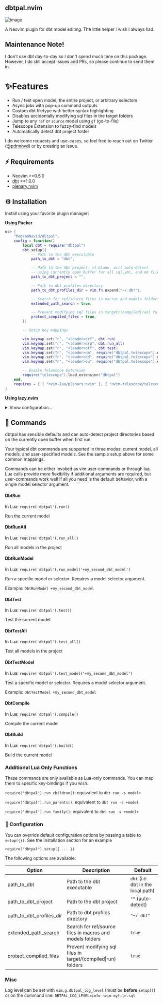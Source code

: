 ## dbtpal.nvim

![image](https://raw.githubusercontent.com/PedramNavid/dbtpal/main/assets/dbt%20model%20run.gif)

A Neovim plugin for dbt model editing. The little helper I wish I always had.

## Maintenance Note!

I don't use dbt day-to-day so I don't spend much time on this package. 
However, I do still accept issues and PRs, so please continue to send them in. 


# ✨Features

- Run / test open model, the entire project, or arbitrary selectors
- Async jobs with pop-up command outputs
- Custom dbt filetype with better syntax highlighting
- Disables accidentally modifying sql files in the target folders
- Jump to any `ref` or `source` model using `gf` (go-to-file)
- Telescope Extension to fuzzy-find models
- Automatically detect dbt project folder

I do welcome requests and use-cases, so feel free to reach out
on Twitter ([@pdrmnvd](https://twitter.com/pdrmnvd)) or by creating an issue.

## ⚡️ Requirements

- Neovim >=0.5.0
- [dbt](https://docs.getdbt.com/dbt-cli/installation) >=1.0.0
- [plenary.nvim](https://github.com/nvim-lua/plenary.nvim)

## ⚙ Installation

Install using your favorite plugin manager:

**Using Packer**

```lua
use {
    "PedramNavid/dbtpal",
    config = function()
        local dbt = require("dbtpal")
        dbt.setup({
            -- Path to the dbt executable
            path_to_dbt = "dbt",

            -- Path to the dbt project, if blank, will auto-detect
            -- using currently open buffer for all sql,yml, and md files
            path_to_dbt_project = "",

            -- Path to dbt profiles directory
            path_to_dbt_profiles_dir = vim.fn.expand("~/.dbt"),

            -- Search for ref/source files in macros and models folders
            extended_path_search = true,

            -- Prevent modifying sql files in target/(compiled|run) folders
            protect_compiled_files = true,
        })

        -- Setup key mappings

        vim.keymap.set("n", "<leader>drf", dbt.run)
        vim.keymap.set("n", "<leader>drp", dbt.run_all)
        vim.keymap.set("n", "<leader>dtf", dbt.test)
        vim.keymap.set("n", "<leader>dm", require("dbtpal.telescope").dbt_picker)
        vim.keymap.set("n", "<leader>dd", require("dbtpal.telescope").dbt_picker_upstream)
        vim.keymap.set("n", "<leader>du", require("dbtpal.telescope").dbt_picker_downstream)

        -- Enable Telescope Extension
        require("telescope").load_extension("dbtpal")
    end,
    requires = { { "nvim-lua/plenary.nvim" }, { "nvim-telescope/telescope.nvim" } },
}
```

**Using lazy.nvim**

<details>
<summary>Show configuration...</summary>

```lua
{
    "PedramNavid/dbtpal",
    dependencies = {
        "nvim-lua/plenary.nvim",
        "nvim-telescope/telescope.nvim",
    },
    ft = {
        "sql",
        "md",
        "yaml",
    },
    keys = {
        { "<leader>drf", "<cmd>DbtRun<cr>" },
        { "<leader>drp", "<cmd>DbtRunAll<cr>" },
        { "<leader>dtf", "<cmd>DbtTest<cr>" },
        { "<leader>dm", "<cmd>lua require('dbtpal.telescope').dbt_picker()<cr>" },
        { "<leader>du", "<cmd>lua require('dbtpal.telescope').dbt_picker_upstream()<cr>" },
        { "<leader>dd", "<cmd>lua require('dbtpal.telescope').dbt_picker_downstream()<cr>" },
    },
    config = function()
        require("dbtpal").setup({
            path_to_dbt = "dbt",
            path_to_dbt_project = "",
            path_to_dbt_profiles_dir = vim.fn.expand("~/.dbt"),
            extended_path_search = true,
            protect_compiled_files = true,
        })
        require("telescope").load_extension("dbtpal")
    end,
}
```
</details>

## 🙈 Commands

dbtpal has sensible defaults and can auto-detect project directories based
on the currently open buffer when first run.


Your typical dbt commands are supported in three modes: current model, all models,
and user-specified models. See the sample setup above for some common mappings.

Commands can be either invoked as vim user-commands or through lua. Lua calls
provide more flexibility if additional arguments are required, but user-commands
work well if all you need is the default behavior, with a single model selector
argument.

#### DbtRun

In Lua: `require('dbtpal').run()`

Run the current model


#### DbtRunAll

In Lua: `require('dbtpal').run_all()`

Run all models in the project

#### DbtRunModel

In Lua: `require('dbtpal').run_model('+my_second_dbt_model')`

Run a specific model or selector. Requires a model selector argument.

Example: `DbtRunModel +my_second_dbt_model`

#### DbtTest

In Lua: `require('dbtpal').test()`

Test the current model

#### DbtTestAll

In Lua: `require('dbtpal').test_all()`

Test all models in the project

#### DbtTestModel

In Lua: `require('dbtpal').test_model('+my_second_dbt_model')`

Test a specific model or selector. Requires a model selector argument.

Example: `DbtTestModel +my_second_dbt_model`

#### DbtCompile

In Lua: `require('dbtpal').compile()`

Compile the current model

#### DbtBuild

In Lua: `require('dbtpal').build()`

Build the current model


### Additional Lua Only Functions

These commands are only available as Lua-only commands. You can map them to
specific key-bindings if you wish.

`require('dbtpal').run_children()`: equivalent to `dbt run -s model+`

`require('dbtpal').run_parents()`: equivalent to `dbt run -s +model`

`require('dbtpal').run_family()`: equivalent to `dbt run -s +model+`

###  Configuration

You can override default configuration options by passing a table to `setup({})`.
See the Installation section for an example

```
require("dbtpal").setup({ ... })
```

The following options are available:

| Option                   | Description                                              | Default                            |
| ------                   | -----------                                              | -------                            |
| path_to_dbt              | Path to the dbt executable                               | `dbt` (i.e. dbt in the local path) |
| path_to_dbt_project      | Path to the dbt project                                  | `""` (auto-detect)                 |
| path_to_dbt_profiles_dir | Path to dbt profiles directory                           | `"~/.dbt"`                         |
| extended_path_search     | Search for ref/source files in macros and models folders | `true`                             |
| protect_compiled_files   | Prevent modifying sql files in target/(compiled\|run) folders | `true`                    |


### Misc

Log level can be set with `vim.g.dbtpal_log_level` (must be **before** `setup()`)
or on the command line: `DBTPAL_LOG_LEVEL=info nvim myfile.sql`
